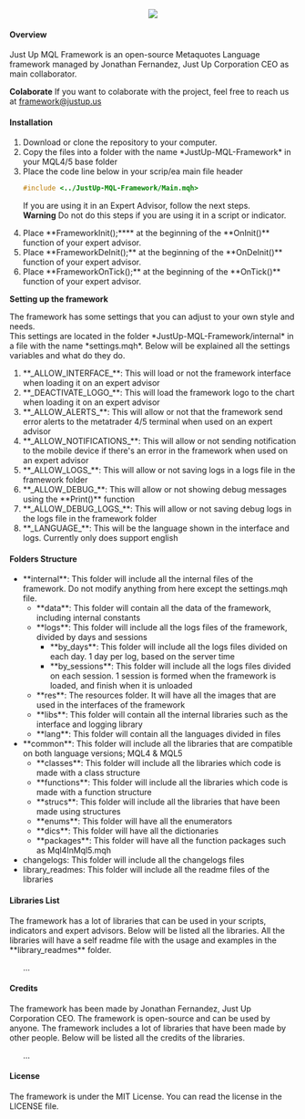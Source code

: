 <body>
<p align="center"><a href="https://symfony.com" target="_blank">
    <img src="https://s3.us-west-2.amazonaws.com/secure.notion-static.com/a405bc87-58fc-471b-8a07-f1ad1fb1fb52/Aadir_un_poco_de_texto.png?X-Amz-Algorithm=AWS4-HMAC-SHA256&X-Amz-Content-Sha256=UNSIGNED-PAYLOAD&X-Amz-Credential=AKIAT73L2G45EIPT3X45%2F20221211%2Fus-west-2%2Fs3%2Faws4_request&X-Amz-Date=20221211T182935Z&X-Amz-Expires=86400&X-Amz-Signature=6f9a25b5edace6250eeaa4d9de75b7abe55a2caa87cfadff9cd2b1c2da32d348&X-Amz-SignedHeaders=host&response-content-disposition=filename%3D%22A%25C3%25B1adir%2520un%2520poco%2520de%2520texto.png%22&x-id=GetObject">
</a></p>

#### Overview
Just Up MQL Framework is an open-source Metaquotes Language framework managed by Jonathan Fernandez, Just Up Corporation CEO as main collaborator.

**Colaborate**
If you want to colaborate with the project, feel free to reach us at [framework@justup.us](mailto:framework@justup.us "framework@justup.us")

#### Installation
<ol>
<li>Download or clone the repository to your computer. </li>
<li>Copy the files into a folder with the name *JustUp-MQL-Framework* in your MQL4/5 base folder</li>
<li>Place the code line below in your scrip/ea main file header</li>

```cpp
#include <../JustUp-MQL-Framework/Main.mqh>
```

<p>If you are using it in an Expert Advisor, follow the next steps.<br>
<b>Warning</b> Do not do this steps if you are using it in a script or indicator.</p>
<li>Place **FrameworkInit();**** at the beginning of the **OnInit()** function of your expert advisor.</li>
<li>Place **FrameworkDeInit();** at the beginning of the **OnDeInit()** function of your expert advisor.</li>
<li>Place **FrameworkOnTick();** at the beginning of the **OnTick()** function of your expert advisor.</li>
</ol>

**Setting up the framework**
<p>The framework has some settings that you can adjust to your own style and needs.<br>
This settings are located in the folder *JustUp-MQL-Framework/internal* in a file with the name *settings.mqh*.
Below will be explained all the settings variables and what do they do.</p>
<ol>
<li>**_ALLOW_INTERFACE_**: This will load or not the framework interface when loading it on an expert advisor</li>
<li>**_DEACTIVATE_LOGO_**: This will load the framework logo to the chart when loading it on an expert advisor</li>
<li>**_ALLOW_ALERTS_**: This will allow or not that the framework send error alerts to the metatrader 4/5 terminal when used on an expert advisor</li>
<li>**_ALLOW_NOTIFICATIONS_**: This will allow or not sending notification to the mobile device if there's an error in the framework when used on an expert advisor</li>
<li>**_ALLOW_LOGS_**: This will allow or not saving logs in a logs file in the framework folder</li>
<li>**_ALLOW_DEBUG_**: This will allow or not showing debug messages using the **Print()** function</li>
<li>**_ALLOW_DEBUG_LOGS_**: This will allow or not saving debug logs in the logs file in the framework folder</li>
<li>**_LANGUAGE_**: This will be the language shown in the interface and logs. Currently only does support english</li>
</ol>

#### Folders Structure
<ul>
    <li>**internal**: This folder will include all the internal files of the framework. Do not modify anything from here except the settings.mqh file.
        <ul>
            <li>**data**: This folder will contain all the data of the framework, including internal constants</li>
            <li>**logs**: This folder will include all the logs files of the framework, divided by days and sessions
                <ul>
                    <li>**by_days**: This folder will include all the logs files divided on each day. 1 day per log, based on the server time</li>
                    <li>**by_sessions**: This folder will include all the logs files divided on each session. 1 session is formed when the framework is loaded, and finish when it is unloaded</li>
                </ul>
            <li>**res**: The resources folder. It will have all the images that are used in the interfaces of the framework</li>
            <li>**libs**: This folder will contain all the internal libraries such as the interface and logging library</li>
            <li>**lang**: This folder will contain all the languages divided in files</li>
        </ul>
    </li>
    <li>**common**: This folder will include all the libraries that are compatible on both language versions; MQL4 & MQL5
        <ul>
            <li>**classes**: This folder will include all the libraries which code is made with a class structure</li>
            <li>**functions**: This folder will include all the libraries which code is made with a function structure</li>
            <li>**strucs**: This folder will include all the libraries that have been made using structures</li>
            <li>**enums**: This folder will have all the enumerators</li>
            <li>**dics**: This folder will have all the dictionaries</li>
            <li>**packages**: This folder will have all the function packages such as Mql4InMql5.mqh</li>
        </ul>
    </li>
    <li>changelogs: This folder will include all the changelogs files</li>
    <li>library_readmes: This folder will include all the readme files of the libraries</li>
</ul>

#### Libraries List
<p>The framework has a lot of libraries that can be used in your scripts, indicators and expert advisors. Below will be listed all the libraries.
    All the libraries will have a self readme file with the usage and examples in the **library_readmes** folder.</p>
<ol>
    ...
</ol>

#### Credits
<p>The framework has been made by Jonathan Fernandez, Just Up Corporation CEO. The framework is open-source and can be used by anyone.
    The framework includes a lot of libraries that have been made by other people. Below will be listed all the credits of the libraries.</p>
<ol>
    ...
</ol>

#### License
<p>The framework is under the MIT License. You can read the license in the LICENSE file.</p>
</body>